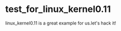 test_for_linux_kernel0.11
=========================
linux_kernel0.11 is a great example for us.let's hack it!
